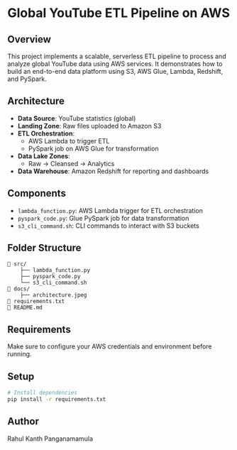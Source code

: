 # Global YouTube ETL Pipeline on AWS

## Overview
This project implements a scalable, serverless ETL pipeline to process and analyze global YouTube data using AWS services. It demonstrates how to build an end-to-end data platform using S3, AWS Glue, Lambda, Redshift, and PySpark.

## Architecture
- **Data Source**: YouTube statistics (global)
- **Landing Zone**: Raw files uploaded to Amazon S3
- **ETL Orchestration**:
  - AWS Lambda to trigger ETL
  - PySpark job on AWS Glue for transformation
- **Data Lake Zones**:
  - Raw → Cleansed → Analytics
- **Data Warehouse**: Amazon Redshift for reporting and dashboards

## Components
- `lambda_function.py`: AWS Lambda trigger for ETL orchestration
- `pyspark_code.py`: Glue PySpark job for data transformation
- `s3_cli_command.sh`: CLI commands to interact with S3 buckets

## Folder Structure
```
📁 src/
    ├── lambda_function.py
    ├── pyspark_code.py
    └── s3_cli_command.sh
📁 docs/
    ├── architecture.jpeg
📄 requirements.txt
📄 README.md
```

## Requirements
Make sure to configure your AWS credentials and environment before running.

## Setup
```bash
# Install dependencies
pip install -r requirements.txt
```

## Author
Rahul Kanth Panganamamula
